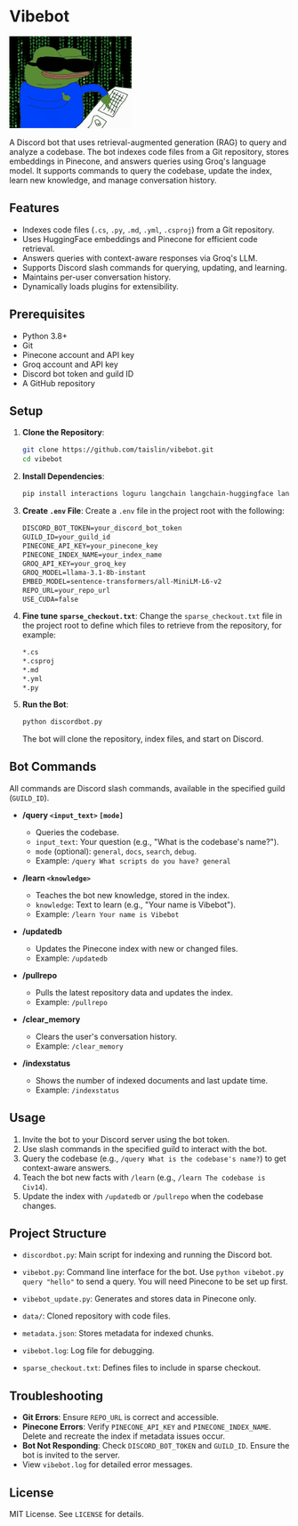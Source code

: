 # Vibebot

![vibebot](vibebot.gif)

A Discord bot that uses retrieval-augmented generation (RAG) to query and analyze a codebase. The bot indexes code files from a Git repository, stores embeddings in Pinecone, and answers queries using Groq's language model. It supports commands to query the codebase, update the index, learn new knowledge, and manage conversation history.

## Features

-   Indexes code files (`.cs`, `.py`, `.md`, `.yml`, `.csproj`) from a Git repository.
-   Uses HuggingFace embeddings and Pinecone for efficient code retrieval.
-   Answers queries with context-aware responses via Groq's LLM.
-   Supports Discord slash commands for querying, updating, and learning.
-   Maintains per-user conversation history.
-   Dynamically loads plugins for extensibility.

## Prerequisites

-   Python 3.8+
-   Git
-   Pinecone account and API key
-   Groq account and API key
-   Discord bot token and guild ID
-   A GitHub repository

## Setup

1. **Clone the Repository**:

    ```bash
    git clone https://github.com/taislin/vibebot.git
    cd vibebot
    ```

2. **Install Dependencies**:

    ```bash
    pip install interactions loguru langchain langchain-huggingface langchain-groq langchain-pinecone pinecone groq gitpython tree-sitter tree-sitter-c-sharp
    ```

3. **Create `.env` File**:
   Create a `.env` file in the project root with the following:

    ```
    DISCORD_BOT_TOKEN=your_discord_bot_token
    GUILD_ID=your_guild_id
    PINECONE_API_KEY=your_pinecone_key
    PINECONE_INDEX_NAME=your_index_name
    GROQ_API_KEY=your_groq_key
    GROQ_MODEL=llama-3.1-8b-instant
    EMBED_MODEL=sentence-transformers/all-MiniLM-L6-v2
    REPO_URL=your_repo_url
    USE_CUDA=false
    ```

4. **Fine tune `sparse_checkout.txt`**:
   Change the `sparse_checkout.txt` file in the project root to define which files to retrieve from the repository, for example:

    ```
    *.cs
    *.csproj
    *.md
    *.yml
    *.py
    ```

5. **Run the Bot**:
    ```bash
    python discordbot.py
    ```
    The bot will clone the repository, index files, and start on Discord.

## Bot Commands

All commands are Discord slash commands, available in the specified guild (`GUILD_ID`).

-   **/query `<input_text>` `[mode]`**

    -   Queries the codebase.
    -   `input_text`: Your question (e.g., "What is the codebase's name?").
    -   `mode` (optional): `general`, `docs`, `search`, `debug`.
    -   Example: `/query What scripts do you have? general`

-   **/learn `<knowledge>`**

    -   Teaches the bot new knowledge, stored in the index.
    -   `knowledge`: Text to learn (e.g., "Your name is Vibebot").
    -   Example: `/learn Your name is Vibebot`

-   **/updatedb**

    -   Updates the Pinecone index with new or changed files.
    -   Example: `/updatedb`

-   **/pullrepo**

    -   Pulls the latest repository data and updates the index.
    -   Example: `/pullrepo`

-   **/clear_memory**

    -   Clears the user's conversation history.
    -   Example: `/clear_memory`

-   **/indexstatus**
    -   Shows the number of indexed documents and last update time.
    -   Example: `/indexstatus`

## Usage

1. Invite the bot to your Discord server using the bot token.
2. Use slash commands in the specified guild to interact with the bot.
3. Query the codebase (e.g., `/query What is the codebase's name?`) to get context-aware answers.
4. Teach the bot new facts with `/learn` (e.g., `/learn The codebase is Civ14`).
5. Update the index with `/updatedb` or `/pullrepo` when the codebase changes.

## Project Structure

-   `discordbot.py`: Main script for indexing and running the Discord bot.
-   `vibebot.py`: Command line interface for the bot. Use `python vibebot.py query "hello"` to send a query. You will need Pinecone to be set up first.
-   `vibebot_update.py`: Generates and stores data in Pinecone only.

-   `data/`: Cloned repository with code files.
-   `metadata.json`: Stores metadata for indexed chunks.
-   `vibebot.log`: Log file for debugging.
-   `sparse_checkout.txt`: Defines files to include in sparse checkout.

## Troubleshooting

-   **Git Errors**: Ensure `REPO_URL` is correct and accessible.
-   **Pinecone Errors**: Verify `PINECONE_API_KEY` and `PINECONE_INDEX_NAME`. Delete and recreate the index if metadata issues occur.
-   **Bot Not Responding**: Check `DISCORD_BOT_TOKEN` and `GUILD_ID`. Ensure the bot is invited to the server.
-   View `vibebot.log` for detailed error messages.

## License

MIT License. See `LICENSE` for details.
